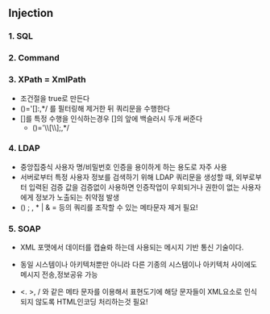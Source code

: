 ## Injection

### 1. SQL

### 2. Command

### 3. XPath = XmlPath

- 조건절을 true로 만든다
- ()='[]:,*/ 를 필터링해 제거한 뒤 쿼리문을 수행한다
- []를 특정 수행을 인식하는경우 []의 앞에 백슬러시 두개 써준다
  - ()='\\\\[\\\\];,*/

### 4. LDAP

- 중앙집중식 사용자 명/비밀번호 인증을 용이하게 하는 용도로 자주 사용
- 서버로부터 특정 사용자 정보를 검색하기 위해 LDAP 쿼리문을 생성할 때, 외부로부터 입력된 검증 값을 검증없이 사용하면 인증작업이 우회되거나 권한이 없는 사용자에게 정보가 노출되는 취약점 발생
- () ; , * | & = 등의 쿼리를 조작할 수 있는 메타문자 제거 필요!

### 5. SOAP

- XML 포맷에서 데이터를 캡슐롸 하는데 사용되는 메시지 기반 통신 기술이다.

- 동일 시스템이나 아키텍처뿐만 아니라 다른 기종의 시스템이나 아키텍처 사이에도 메시지 전송,정보공유 가능

- <. >, / 와 같은 메타 문자를 이용해서 표현도기에 해당 문자들이 XML요소로 인식되지 않도록 HTML인코딩 처리하는것 필요!

  